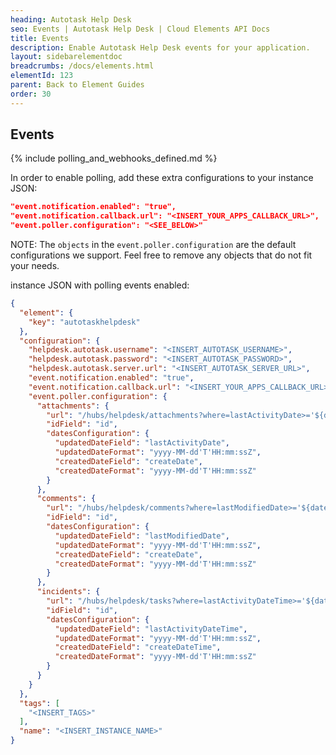 ```yaml
---
heading: Autotask Help Desk
seo: Events | Autotask Help Desk | Cloud Elements API Docs
title: Events
description: Enable Autotask Help Desk events for your application.
layout: sidebarelementdoc
breadcrumbs: /docs/elements.html
elementId: 123
parent: Back to Element Guides
order: 30
---
```


## Events

{% include polling_and_webhooks_defined.md %}

In order to enable polling, add these extra configurations to your instance JSON:

```JSON
"event.notification.enabled": "true",
"event.notification.callback.url": "<INSERT_YOUR_APPS_CALLBACK_URL>",
"event.poller.configuration": "<SEE_BELOW>"
```

NOTE: The `objects` in the `event.poller.configuration` are the default configurations we support.  Feel free to remove any objects that do not fit your needs.

instance JSON with polling events enabled:

```json
{
  "element": {
    "key": "autotaskhelpdesk"
  },
  "configuration": {
    "helpdesk.autotask.username": "<INSERT_AUTOTASK_USERNAME>",
    "helpdesk.autotask.password": "<INSERT_AUTOTASK_PASSWORD>",
    "helpdesk.autotask.server.url": "<INSERT_AUTOTASK_SERVER_URL>",
    "event.notification.enabled": "true",
    "event.notification.callback.url": "<INSERT_YOUR_APPS_CALLBACK_URL>",
    "event.poller.configuration": {
      "attachments": {
        "url": "/hubs/helpdesk/attachments?where=lastActivityDate>='${date:yyyy-MM-dd'T'HH:mm:ssXXX}'",
        "idField": "id",
        "datesConfiguration": {
          "updatedDateField": "lastActivityDate",
          "updatedDateFormat": "yyyy-MM-dd'T'HH:mm:ssZ",
          "createdDateField": "createDate",
          "createdDateFormat": "yyyy-MM-dd'T'HH:mm:ssZ"
        }
      },
      "comments": {
        "url": "/hubs/helpdesk/comments?where=lastModifiedDate>='${date:yyyy-MM-dd'T'HH:mm:ssXXX}'",
        "idField": "id",
        "datesConfiguration": {
          "updatedDateField": "lastModifiedDate",
          "updatedDateFormat": "yyyy-MM-dd'T'HH:mm:ssZ",
          "createdDateField": "createDate",
          "createdDateFormat": "yyyy-MM-dd'T'HH:mm:ssZ"
        }
      },
      "incidents": {
        "url": "/hubs/helpdesk/tasks?where=lastActivityDateTime>='${date:yyyy-MM-dd'T'HH:mm:ssXXX}'",
        "idField": "id",
        "datesConfiguration": {
          "updatedDateField": "lastActivityDateTime",
          "updatedDateFormat": "yyyy-MM-dd'T'HH:mm:ssZ",
          "createdDateField": "createDateTime",
          "createdDateFormat": "yyyy-MM-dd'T'HH:mm:ssZ"
        }
      }
    }
  },
  "tags": [
    "<INSERT_TAGS>"
  ],
  "name": "<INSERT_INSTANCE_NAME>"
}
```
